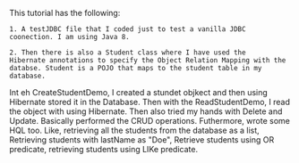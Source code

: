 This tutorial has the following:

	1. A testJDBC file that I coded just to test a vanilla JDBC 	coonection. I am using Java 8.

	2. Then there is also a Student class where I have used the 	Hibernate annotations to specify the Object Relation Mapping with the databse. Student is a POJO that maps to the student table in my database.
Int eh CreateStudentDemo, I created a stundet objkect and then using Hibernate stored it in the Database.
Then with the ReadStudentDemo, I read the object with using Hibernate.
Then also tried my hands with Delete and Update. Basically performed the CRUD operations. Futhermore, wrote some HQL too. Like, retrieving all the students from the database as a list, Retrieving students with lastName as "Doe", Retrieve students using OR predicate, retrieving students using LIKe predicate.



